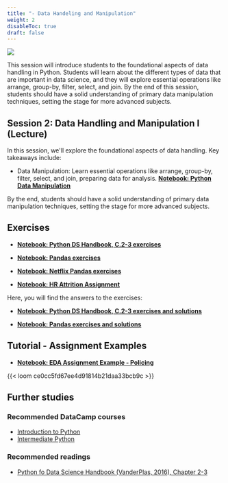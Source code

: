```yaml
---
title: "- Data Handeling and Manipulation"
weight: 2
disableToc: true
draft: false
---
```


![](https://raw.githubusercontent.com/aaubs/ds-master/main/media/hearder_goldie_space_2.png)

This session will introduce students to the foundational aspects of data handling in Python. Students will learn about the different types of data that are important in data science, and they will explore essential operations like arrange, group-by, filter, select, and join. By the end of this session, students should have a solid understanding of primary data manipulation techniques, setting the stage for more advanced subjects.

## Session 2: Data Handling and Manipulation I (Lecture)

In this session, we'll explore the foundational aspects of data handling. Key takeaways include:

* Data Manipulation: Learn essential operations like arrange, group-by, filter, select, and join, preparing data for analysis.
**[Notebook: Python Data Manipulation](https://colab.research.google.com/github/aaubs/ds-master/blob/main/courses/ds4b-m1-1-intro/notebooks/s1-manipilation.ipynb)**

By the end, students should have a solid understanding of primary data manipulation techniques, setting the stage for more advanced subjects.

## Exercises


* **[Notebook: Python DS Handbook, C.2-3 exercises](https://colab.research.google.com/github/aaubs/ds-master/blob/main/courses/ds4b-m1-1-intro/notebooks/s1-dshb-ex.ipynb)**

* **[Notebook: Pandas exercises](https://colab.research.google.com/github/aaubs/ds-master/blob/main/notebooks/M1-pandas-exercises.ipynb)**

* **[Notebook: Netflix Pandas exercises](https://colab.research.google.com/github/aaubs/ds-master/blob/main/notebooks/M1_EDA_Exercises_Disney.ipynb)**

* **[Notebook: HR Attrition Assignment](https://colab.research.google.com/github/aaubs/ds-master/blob/main/notebooks/notebooks/M1_BDS23_EDA_visualize_assignment.ipynb)**

Here, you will find the answers to the exercises:

* **[Notebook: Python DS Handbook, C.2-3 exercises and solutions](https://colab.research.google.com/github/aaubs/ds-master/blob/main/notebooks/M1-solutions-chapters-2-3.ipynb)**

* **[Notebook: Pandas exercises and solutions](https://colab.research.google.com/github/aaubs/ds-master/blob/main/notebooks/M1-pandas-exercises-solutions.ipynb)**


## Tutorial - Assignment Examples

* **[Notebook: EDA Assignment Example - Policing](https://colab.research.google.com/github/aaubs/ds-master/blob/main/notebooks/M1-Policing_EDA_rev23.ipynb)**

{{< loom ce0cc5fd67ee4d91814b21daa33bcb9c >}}

<!-- * **[Notebook: EDA Assignment Example - Attrition](https://colab.research.google.com/github/aaubs/ds-master/blob/main/notebooks/M1-HR-aatrition-eda-exercise.ipynb)** -->


<!---
* [Python DS Handbook, C.2-3 answers](https://colab.research.google.com/github/aaubs/ds-master/blob/main/courses/ds4b-m1-1-intro/notebooks/s1-dshb-answers.ipynb)
--->

## Further studies

### Recommended DataCamp courses
* [Introduction to Python](https://app.datacamp.com/learn/courses/intro-to-python-for-data-science)
* [Intermediate Python](https://app.datacamp.com/learn/courses/intermediate-python)

### Recommended readings
* [Python fo Data Science Handbook (VanderPlas, 2016), Chapter 2-3](https://jakevdp.github.io/PythonDataScienceHandbook/)








